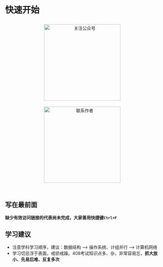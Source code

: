 # 快速开始

<div style="text-align: center">
    <div  align="center" >
        <table style="border:none;cell-padding:0; cell-spacing:0;border-collapse:collapse;" border="0">
            <img src="https://cdn.statically.io/gh/142vip/cdn_service@main/media/fairy-sister-450x450.jpg"
                width="250px"
                style="margin: 10px"
                title="欢迎关注公众号:Rong姐姐好可爱" alt="关注公众号"/>
            <img src="https://cdn.statically.io/gh/142vip/cdn_service@main/media/chu-fan-443-650x650.jpg"
                width="250px"
                style="margin: 10px"
                title="欢迎添加微信：chufan443 " alt="联系作者"/>
        </table>
    </div>
</div>

## 写在最前面

**缺少有效访问链接的代表尚未完成，大家善用快捷键`Ctrl+F`**

## 学习建议

- 注意学科学习顺序，建议：数据结构 --> 操作系统、计组并行 --> 计算机网络
- 学习切忌浮于表面，戒骄戒躁。408考试知识点多、杂，非常容易忘，**抓大放小、先易后难、反复多次**
